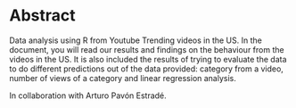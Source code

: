 # Abstract

Data analysis using R from Youtube Trending videos in the US. In the document, you will read our results and findings on the behaviour from the videos in the US.
It is also included the results of trying to evaluate the data to do different predictions out of the data provided: category from a video, number of views of a category and linear regression analysis.

In collaboration with Arturo Pavón Estradé.